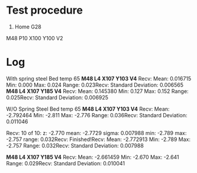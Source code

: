 
# Test procedure
1. Home
 G28
 
 M48 P10 X100 Y100 V2
 

# Log
With spring steel
Bed temp 65
**M48 L4 X107 Y103 V4**
Recv: Mean: 0.016715 Min: 0.000 Max: 0.024 Range: 0.023Recv: Standard Deviation: 0.006565
**M48 L4 X107 Y185 V4**
Recv: Mean: 0.145380 Min: 0.127 Max: 0.152 Range: 0.025Recv: Standard Deviation: 0.006925

W/O Spring Steel
Bed temp 65
**M48 L4 X107 Y103 V4**
Recv: Mean: -2.792464 Min: -2.811 Max: -2.776 Range: 0.036Recv: Standard Deviation: 0.011046

Recv: 10 of 10: z: -2.770 mean: -2.7729 sigma: 0.007988 min: -2.789 max: -2.757 range: 0.032Recv: Finished!Recv: Mean: -2.772913 Min: -2.789 Max: -2.757 Range: 0.032Recv: Standard Deviation: 0.007988

**M48 L4 X107 Y185 V4**
Recv: Mean: -2.661459 Min: -2.670 Max: -2.641 Range: 0.029Recv: Standard Deviation: 0.010041

<!--stackedit_data:
eyJoaXN0b3J5IjpbLTEyMDA1NDI0MDIsMTMyMDczNTkyNyw5NT
M2NzgzMjNdfQ==
-->